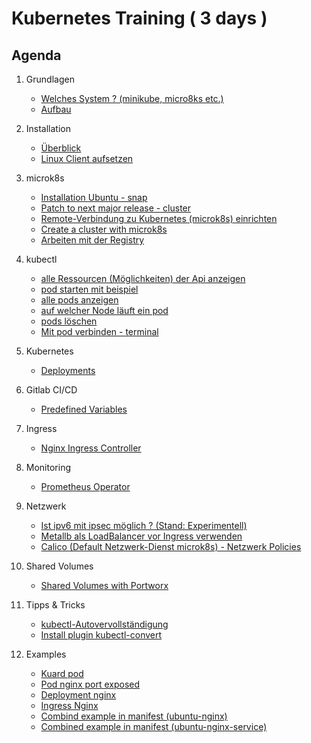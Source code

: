 # Kubernetes Training ( 3 days )

## Agenda 

  1. Grundlagen 
     * [Welches System ? (minikube, micro8ks etc.)](welches-system.md)
     * [Aufbau](architecture.md)
  1. Installation
     * [Überblick](overview-distros.md)
     * [Linux Client aufsetzen](linux-client-ubuntu-kubectl.md)
  1. microk8s 
     * [Installation Ubuntu - snap](microk8s/installation-ubuntu-snap.md)
     * [Patch to next major release - cluster](microk8s/patch-next-major.md)
     * [Remote-Verbindung zu Kubernetes (microk8s) einrichten](microk8s/connect-from-remote.md)
     * [Create a cluster with microk8s](microk8s/cluster.md)
     * [Arbeiten mit der Registry](microk8s/registry.md)
  1. kubectl
     * [alle Ressourcen (Möglichkeiten) der Api anzeigen](kubectl/api-resources.md)
     * [pod starten mit beispiel](kubectl/run-with-example.md)
     * [alle pods anzeigen](kubectl/get-pods.md)
     * [auf welcher Node läuft ein pod](kubectl/get-pods-o-wide.md)
     * [pods löschen](kubectl/delete-pod.md)
     * [Mit pod verbinden - terminal](kubectl/exec.md)

  1. Kubernetes 
     * [Deployments](kubernetes/deployments.md)

  1. Gitlab CI/CD 
     * [Predefined Variables](gitlab-ci-cd/predefined_variables.md)

  1. Ingress 
     * [Nginx Ingress Controller](ingress/nginx-ingress-controller.md) 

  1. Monitoring 
     * [Prometheus Operator](https://prometheus.io/docs/introduction/overview/)

  1. Netzwerk 
     * [Ist ipv6 mit ipsec möglich ? (Stand: Experimentell)](network/ipv6-ipsec.md)
     * [Metallb als LoadBalancer vor Ingress verwenden](network/metallb.md)
     * [Calico (Default Netzwerk-Dienst microk8s) - Netzwerk Policies](network/calico-default-microk8s.md)

  1. Shared Volumes 
     * [Shared Volumes with Portworx](shared-volumes/rook-ceph.md)
  
  1. Tipps & Tricks 
     * [kubectl-Autovervollständigung](autocomplete.md) 
     * [Install plugin kubectl-convert](install-kubectl-convert.md)

  1. Examples 
     * [Kuard pod](examples/01-kuard-pod.md)
     * [Pod nginx port exposed](examples/02-pod-nginx-exposed.md)
     * [Deployment nginx](examples/03-deployment-nginx.md)
     * [Ingress Nginx](examples/04-ingress-nginx.md) 
     * [Combind example in manifest (ubuntu-nginx)](05-combined-ubuntu-nginx.md)
     * [Combined example in manifest (ubuntu-nginx-service)](06-combined-ubuntu-nginx-with-service.md)



